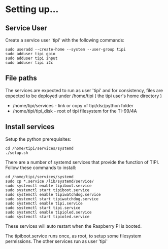 # Setting up...

## Service User

Create a service user 'tipi' with the following commands:

```
sudo useradd --create-home --system --user-group tipi
sudo adduser tipi gpio
sudo adduser tipi input
sudo adduser tipi i2c
```

## File paths

The services are expected to run as user 'tipi' and
for consistency, files are expected to be deployed
under /home/tipi ( the tipi user's home directory )

* /home/tipi/services - link or copy of tipi/dsr/python folder
* /home/tipi/tipi_disk - root of tipi filesystem for the TI-99/4A

## Install services

Setup the python prerequisites:
```
cd /home/tipi/services/systemd
./setup.sh
```

There are a number of systemd services that provide the function
of TIPI. Follow these commands to install:

```
cd /home/tipi/services/systemd
sudo cp *.service /lib/systemd/service/
sudo systemctl enable tipiboot.service
sudo systemctl start tipiboot.service
sudo systemctl enable tipiwatchdog.service
sudo systemctl start tipiwatchdog.service
sudo systemctl enable tipi.service
sudo systemctl start tipi.service
sudo systemctl enable tipioled.service
sudo systemctl start tipioled.service
```

These services will auto restart when the Raspberry PI is booted.

The tipiboot.service runs once, as root, to setup some filesystem permissions.
The other services run as user 'tipi'


